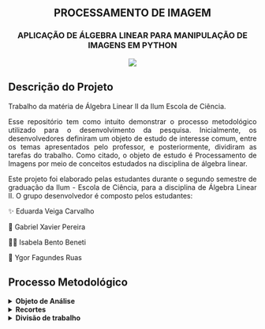<h2 align="center"> PROCESSAMENTO DE IMAGEM </h2>
<h3 align="center">  APLICAÇÃO DE ÁLGEBRA LINEAR PARA MANIPULAÇÃO DE IMAGENS EM PYTHON </h3>
<p align="center"><img src="https://user-images.githubusercontent.com/106626661/200182178-9525b376-715d-46d2-b000-038413b3bd7b.jpg"></p>

## Descrição do Projeto
<p align="justify">
Trabalho da matéria de Álgebra Linear II da Ilum Escola de Ciência.
</p>
<p align="justify">
Esse repositório tem como intuito demonstrar o processo metodológico utilizado para o desenvolvimento da pesquisa. Inicialmente, os desenvolvedores definiram um objeto de estudo de interesse comum, entre os temas apresentados pelo professor, e posteriormente, dividiram as tarefas do trabalho. Como citado, o objeto de estudo é Processamento de Imagens por meio de conceitos estudados na disciplina de álgebra linear.</p>
<p align="justify">
Este projeto foi elaborado pelas estudantes durante o segundo semestre de graduação da Ilum - Escola de Ciência, para a disciplina de Álgebra Linear II. O grupo desenvolvedor é composto pelos estudantes: </p>
<p>✨ Eduarda Veiga Carvalho  </p>
<p> 🔑 Gabriel Xavier Pereira </p>
<p> 🐱‍🏍 Isabela Bento Beneti </p>
<p> 💪 Ygor Fagundes Ruas </p>

## Processo Metodológico
<details><summary><b>Objeto de Análise</b></summary>
<p align="justify">
Primeiramente, discutimos a respeito das áreas em comum que nos interessavam, e percebemos que todos nós tinhamos interesse em entender mais as aplicações de Álgebra Linear em processamento de imagem, visto que esse assungo é de extrema importância na área da pesquisa. Afinal, imagens geradas por microscópios- como microscópio óptico bifocal, de fluorecência, eletrônico de varredura, entre outros- precisam ser processadas para obtenção de informações relevantes.
</p>
<p align="justify">
Por fim, decidimos que, a partir...............................
</p>
</details>
<details><summary><b>Recortes</b></summary>
<p align="justify">
Uma das grandes discussões realisadas pelo nosso grupo foi sobre quais recortes utilizaríamos para elaborar o projeto. Acabamos por decidir o bioma Cerrado, que é o segundo bioma mais afetado por queimadas em todo o Brasil, e sobre o qual há muitos dados disponíveis para estudo. A escolha do bioma se deu fortemente por pelo aumento de focos de incêndio na região e pela proximidade de uma das desonvolvedoras com o local. Além disso, não optamos pelo bioma da Amazônia devido o grande número de pesquisas quanto a este e a vontade de ressaltar outros biomas negligenciados pela mídia. 
</p>
</details>
<details><summary><b>Divisão de trabalho</b></summary>
<p align="justify">
O projeto tem o intuito de ser dividido em 4 blocos, cada um separado especificamente para as etapas do trabalho, que devem ser concluídas até o final do semestre. Ao analisar a lista de tarefas para o Bloco 1 de Aprendizado de Máquina, decidimos que seria válido que cada uma das integrantes ficasse responsável por um dos tópicos da lista. Ao final, o trabalho foi realizado de maneira bem mais conjunta do que o previsto, já que nós ajudamos umas as outras durante o processo!
</p>
</details>

